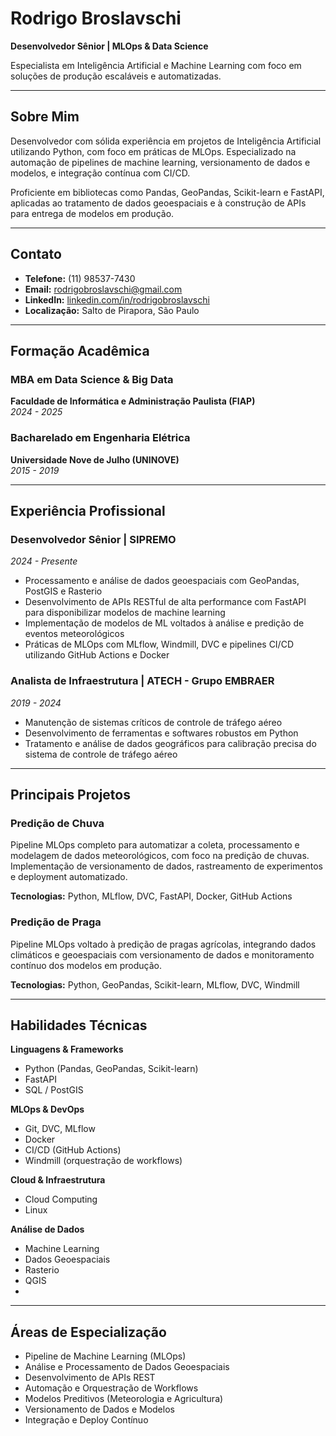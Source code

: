 # Rodrigo Broslavschi

**Desenvolvedor Sênior | MLOps & Data Science**

Especialista em Inteligência Artificial e Machine Learning com foco em soluções de produção escaláveis e automatizadas.

---

## Sobre Mim

Desenvolvedor com sólida experiência em projetos de Inteligência Artificial utilizando Python, com foco em práticas de MLOps. Especializado na automação de pipelines de machine learning, versionamento de dados e modelos, e integração contínua com CI/CD.

Proficiente em bibliotecas como Pandas, GeoPandas, Scikit-learn e FastAPI, aplicadas ao tratamento de dados geoespaciais e à construção de APIs para entrega de modelos em produção.

---

## Contato

- **Telefone:** (11) 98537-7430
- **Email:** rodrigobroslavschi@gmail.com
- **LinkedIn:** [linkedin.com/in/rodrigobroslavschi](https://linkedin.com/in/rodrigobroslavschi)
- **Localização:** Salto de Pirapora, São Paulo

---

## Formação Acadêmica

### MBA em Data Science & Big Data
**Faculdade de Informática e Administração Paulista (FIAP)**  
*2024 - 2025*

### Bacharelado em Engenharia Elétrica
**Universidade Nove de Julho (UNINOVE)**  
*2015 - 2019*

---

## Experiência Profissional

### **Desenvolvedor Sênior** | SIPREMO
*2024 - Presente*

- Processamento e análise de dados geoespaciais com GeoPandas, PostGIS e Rasterio
- Desenvolvimento de APIs RESTful de alta performance com FastAPI para disponibilizar modelos de machine learning
- Implementação de modelos de ML voltados à análise e predição de eventos meteorológicos
- Práticas de MLOps com MLflow, Windmill, DVC e pipelines CI/CD utilizando GitHub Actions e Docker

### **Analista de Infraestrutura** | ATECH - Grupo EMBRAER
*2019 - 2024*

- Manutenção de sistemas críticos de controle de tráfego aéreo
- Desenvolvimento de ferramentas e softwares robustos em Python
- Tratamento e análise de dados geográficos para calibração precisa do sistema de controle de tráfego aéreo

---

## Principais Projetos

### **Predição de Chuva**
Pipeline MLOps completo para automatizar a coleta, processamento e modelagem de dados meteorológicos, com foco na predição de chuvas. Implementação de versionamento de dados, rastreamento de experimentos e deployment automatizado.

**Tecnologias:** Python, MLflow, DVC, FastAPI, Docker, GitHub Actions

### **Predição de Praga**
Pipeline MLOps voltado à predição de pragas agrícolas, integrando dados climáticos e geoespaciais com versionamento de dados e monitoramento contínuo dos modelos em produção.

**Tecnologias:** Python, GeoPandas, Scikit-learn, MLflow, DVC, Windmill

---

## Habilidades Técnicas

**Linguagens & Frameworks**
- Python (Pandas, GeoPandas, Scikit-learn)
- FastAPI
- SQL / PostGIS

**MLOps & DevOps**
- Git, DVC, MLflow
- Docker
- CI/CD (GitHub Actions)
- Windmill (orquestração de workflows)

**Cloud & Infraestrutura**
- Cloud Computing
- Linux

**Análise de Dados**
- Machine Learning
- Dados Geoespaciais
- Rasterio
- QGIS
- 
---

## Áreas de Especialização

- Pipeline de Machine Learning (MLOps)
- Análise e Processamento de Dados Geoespaciais
- Desenvolvimento de APIs REST
- Automação e Orquestração de Workflows
- Modelos Preditivos (Meteorologia e Agricultura)
- Versionamento de Dados e Modelos
- Integração e Deploy Contínuo
